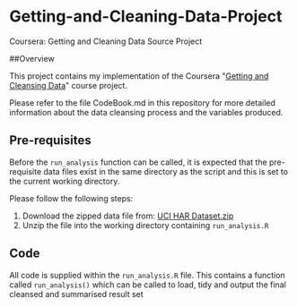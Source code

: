 # Getting-and-Cleaning-Data-Project
Coursera: Getting and Cleaning Data Source Project


##Overview

This project contains my implementation of the Coursera "[Getting and Cleansing Data](https://www.coursera.org/course/getdata)" course project.

Please refer to the file CodeBook.md in this repository for more detailed information about the data cleansing process and the variables produced.

## Pre-requisites

Before the `run_analysis` function can be called, it is expected that the pre-requisite data files exist in the same directory as the script and this is set to the current working directory.

Please follow the following steps:

1. Download the zipped data file from: [UCI HAR Dataset.zip](https://d396qusza40orc.cloudfront.net/getdata%2Fprojectfiles%2FUCI%20HAR%20Dataset.zip)
2. Unzip the file into the working directory containing `run_analysis.R`

## Code
All code is supplied within the `run_analysis.R` file. This contains a function called `run_analysis()` which can be called to load, tidy and output the final cleansed and summarised result set
